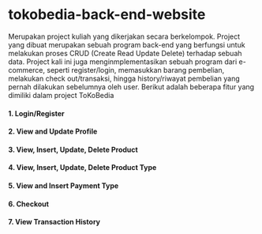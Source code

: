 # tokobedia-back-end-website
Merupakan project kuliah yang dikerjakan secara berkelompok. Project yang dibuat merupakan sebuah program back-end yang berfungsi untuk melakukan proses CRUD (Create Read Update Delete)
terhadap sebuah data. Project kali ini juga menginmplementasikan sebuah program dari e-commerce, seperti register/login, memasukkan barang pembelian, melakukan check out/transaksi, 
hingga history/riwayat pembelian yang pernah dilakukan sebelumnya oleh user. Berikut adalah beberapa fitur yang dimiliki dalam project ToKoBedia

<h4> 1. Login/Register </h4>

<h4> 2. View and Update Profile </h4>

<h4> 3. View, Insert, Update, Delete Product </h4>

<h4> 4. View, Insert, Update, Delete Product Type </h4>

<h4> 5. View and Insert Payment Type </h4>

<h4> 6. Checkout </h4>

<h4> 7. View Transaction History </h4>
